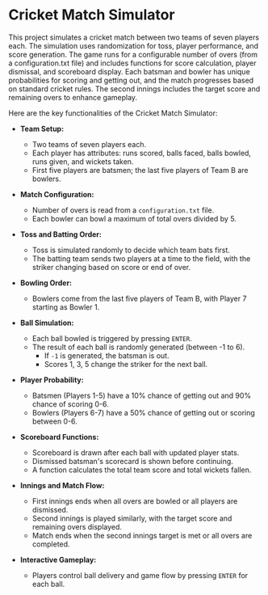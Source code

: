 # Cricket Match Simulator
This project simulates a cricket match between two teams of seven players each. The simulation uses randomization for toss, player performance, and score generation. The game runs for a configurable number of overs (from a configuration.txt file) and includes functions for score calculation, player dismissal, and scoreboard display. Each batsman and bowler has unique probabilities for scoring and getting out, and the match progresses based on standard cricket rules. The second innings includes the target score and remaining overs to enhance gameplay.

Here are the key functionalities of the Cricket Match Simulator:

- **Team Setup:**
  - Two teams of seven players each.
  - Each player has attributes: runs scored, balls faced, balls bowled, runs given, and wickets taken.
  - First five players are batsmen; the last five players of Team B are bowlers.

- **Match Configuration:**
  - Number of overs is read from a `configuration.txt` file.
  - Each bowler can bowl a maximum of total overs divided by 5.

- **Toss and Batting Order:**
  - Toss is simulated randomly to decide which team bats first.
  - The batting team sends two players at a time to the field, with the striker changing based on score or end of over.

- **Bowling Order:**
  - Bowlers come from the last five players of Team B, with Player 7 starting as Bowler 1.

- **Ball Simulation:**
  - Each ball bowled is triggered by pressing `ENTER`.
  - The result of each ball is randomly generated (between -1 to 6).
    - If `-1` is generated, the batsman is out.
    - Scores 1, 3, 5 change the striker for the next ball.

- **Player Probability:**
  - Batsmen (Players 1-5) have a 10% chance of getting out and 90% chance of scoring 0-6.
  - Bowlers (Players 6-7) have a 50% chance of getting out or scoring between 0-6.

- **Scoreboard Functions:**
  - Scoreboard is drawn after each ball with updated player stats.
  - Dismissed batsman's scorecard is shown before continuing.
  - A function calculates the total team score and total wickets fallen.

- **Innings and Match Flow:**
  - First innings ends when all overs are bowled or all players are dismissed.
  - Second innings is played similarly, with the target score and remaining overs displayed.
  - Match ends when the second innings target is met or all overs are completed.

- **Interactive Gameplay:**
  - Players control ball delivery and game flow by pressing `ENTER` for each ball.
